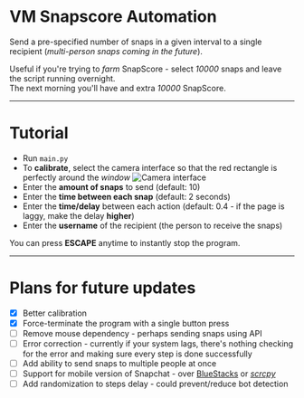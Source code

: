 # VM Snapscore Automation
Send a pre-specified number of snaps in a given interval to a single recipient 
(*multi-person snaps coming in the future*).

Useful if you're trying to *farm* SnapScore - select *10000* snaps and leave the script running overnight.\
The next morning you'll have and extra *10000* SnapScore. 

---

# Tutorial
* Run `main.py`
* To **calibrate**, select the camera interface so that the red rectangle is perfectly around the *window*
![Camera interface](https://user-images.githubusercontent.com/76653181/199706575-d1fcdde2-1cfe-448e-a4b9-cfa49985352c.png)
* Enter the **amount of snaps** to send (default: 10)
* Enter the **time between each snap** (default: 2 seconds)
* Enter the **time/delay** between each action (default: 0.4 - if the page is laggy, make the delay **higher**)
* Enter the **username** of the recipient (the person to receive the snaps)

You can press **ESCAPE** anytime to instantly stop the program.

---

# Plans for future updates
- [x] Better calibration
- [x] Force-terminate the program with a single button press
- [ ] Remove mouse dependency - perhaps sending snaps using API
- [ ] Error correction - currently if your system lags, there's nothing checking for the error and making sure 
  every step is done successfully
- [ ] Add ability to send snaps to multiple people at once
- [ ] Support for mobile version of Snapchat - over [BlueStacks](https://www.bluestacks.com/K) or [*scrcpy*](https://github.com/Genymobile/scrcpy)
- [ ] Add randomization to steps delay - could prevent/reduce bot detection
